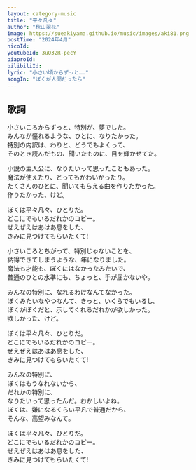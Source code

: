 ```yaml
---
layout: category-music
title: "平々凡々"
author: "秋山翠花"
image: https://sueakiyama.github.io/music/images/aki81.png
postTime: "2024年4月"
nicoId: 
youtubeId: 3uQ32R-pecY 
piaproId: 
bilibiliId: 
lyric: "小さい頃からずっと……"
songIn: "ぼくが人間だったら"
---
```


## 歌詞

小さいころからずっと、特別が、夢でした。  
みんなが憧れるような、ひとに、なりたかった。  
特別の内訳は、わりと、どうでもよくって、  
そのとき読んだもの、聞いたものに、目を輝かせてた。

小説の主人公に、なりたいって思ったこともあった。  
魔法が使えたり、とってもかわいかったり。  
たくさんのひとに、聞いてもらえる曲を作りたかった。  
作りたかった、けど。

ぼくは平々凡々、ひとりだ。  
どこにでもいるだれかのコピー。  
ぜえぜえはあはあ息をした、  
きみに見つけてもらいたくて!

小さいころとちがって、特別じゃないことを、  
納得できてしまうような、年になりました。  
魔法も才能も、ぼくにはなかったみたいで、  
普通のひとの水準にも、ちょっと、手が届かないや。

みんなの特別に、なれるわけなんてなかった。  
ぼくみたいなやつなんて、きっと、いくらでもいるし。  
ぼくがぼくだと、示してくれるだれかが欲しかった。  
欲しかった、けど。

ぼくは平々凡々、ひとりだ。  
どこにでもいるだれかのコピー。  
ぜえぜえはあはあ息をした、  
きみに見つけてもらいたくて!

みんなの特別に、  
ぼくはもうなれないから、  
だれかの特別に、  
なりたいって思ったんだ。おかしいよね。  
ぼくは、嫌になるくらい平凡で普通だから、  
そんな、高望みなんて。

ぼくは平々凡々、ひとりだ。  
どこにでもいるだれかのコピー。  
ぜえぜえはあはあ息をした、  
きみに見つけてもらいたくて!
